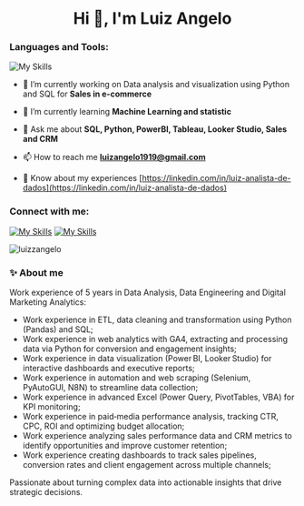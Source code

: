<h1 align="center">Hi 👋, I'm Luiz Angelo</h1>

<h3 align="left">Languages and Tools:</h3>

![My Skills](https://go-skill-icons.vercel.app/api/icons?i=git,python,vscode,databricks,dbtlabs,postgresql,tableau,looker,aws&titles=true)



- 🔭 I’m currently working on Data analysis and visualization using Python and SQL for **Sales in e-commerce**

- 🌱 I’m currently learning **Machine Learning and statistic**

- 💬 Ask me about **SQL, Python, PowerBI, Tableau, Looker Studio, Sales and CRM**

- 📫 How to reach me **luizangelo1919@gmail.com**

- 📄 Know about my experiences [https://linkedin.com/in/luiz-analista-de-dados](https://linkedin.com/in/luiz-analista-de-dados)

<h3 align="left">Connect with me:</h3>

[![My Skills](https://skillicons.dev/icons?i=linkedin)](https://linkedin.com/in/luiz-analista-de-dados) [![My Skills](https://skillicons.dev/icons?i=instagram)](https://www.instagram.com/luizangelo.cf/)


<p><img align="center" src="https://github-readme-stats.vercel.app/api/top-langs?username=luizzangelo&show_icons=true&locale=en&layout=compact" alt="luizzangelo" /></p>

<h3 align="left">✨ About me</h3>


Work experience of 5 years in Data Analysis, Data Engineering and Digital Marketing Analytics:

* Work experience in ETL, data cleaning and transformation using Python (Pandas) and SQL;
* Work experience in web analytics with GA4, extracting and processing data via Python for conversion and engagement insights;
* Work experience in data visualization (Power BI, Looker Studio) for interactive dashboards and executive reports;
* Work experience in automation and web scraping (Selenium, PyAutoGUI, N8N) to streamline data collection;
* Work experience in advanced Excel (Power Query, PivotTables, VBA) for KPI monitoring;
* Work experience in paid‑media performance analysis, tracking CTR, CPC, ROI and optimizing budget allocation;
* Work experience analyzing sales performance data and CRM metrics to identify opportunities and improve customer retention;
* Work experience creating dashboards to track sales pipelines, conversion rates and client engagement across multiple channels;

Passionate about turning complex data into actionable insights that drive strategic decisions.
